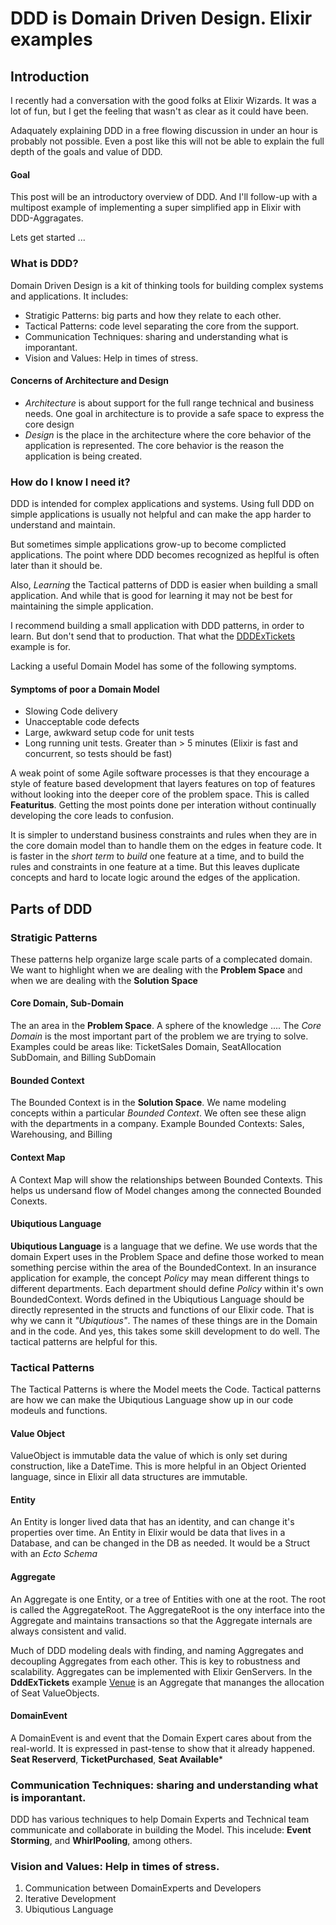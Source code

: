 # DDD is Domain Driven Design.  Elixir examples

## Introduction

I recently had a conversation with the good folks at Elixir Wizards.
It was a lot of fun, but I get the feeling that wasn't as clear as it could have been.

Adaquately explaining DDD in a free flowing discussion in under an hour is probably not possible.
Even a post like this will not be able to explain the full depth of the goals and value of DDD.

#### Goal
This post will be an introductory overview of DDD.
And I'll follow-up with a multipost example of implementing a super simplified app in Elixir with DDD-Aggragates.

Lets get started ...

### What is DDD?
Domain Driven Design is a kit of thinking tools for building complex systems and applications.  It includes:
- Stratigic Patterns: big parts and how they relate to each other.
- Tactical Patterns: code level separating the core from the support.
- Communication Techniques: sharing and understanding what is imporantant.
- Vision and Values: Help in times of stress.

#### Concerns of Architecture and Design
- *Architecture* is about support for the full range technical and business needs.  One goal in architecture is to provide a safe space to express the core design
 - *Design* is the place in the architecture where the core behavior of the application is represented.  The core behavior is the reason the application is being created.


### How do I know I need it?

DDD is intended for complex applications and systems.   Using full DDD on simple applications is usually not helpful and can make the app harder to understand and maintain.

But sometimes simple applications grow-up to become complicted applications.  The point where DDD becomes recognized as heplful is often later than it should be.

Also, *Learning* the Tactical patterns of DDD is easier when building a small application.  And while that is good for learning it may not be best for maintaining the simple application.

I recommend building a small application with DDD patterns, in order to learn.   But don't send that to production.  That what the [DDDExTickets](https://github.com/mwindholtz/ddd_ex_tickets) example is for.

Lacking a useful Domain Model has some of the following symptoms.

#### Symptoms of poor a Domain Model
- Slowing Code delivery
- Unacceptable code defects
- Large, awkward setup code for unit tests
- Long running unit tests.  Greater than > 5 minutes (Elixir is fast and concurrent, so tests should be fast)

A weak point of some Agile software processes is that they encourage a style of feature based development that layers features on top of features without looking into the deeper core of the problem space.  This is called **Featuritus**.   Getting the most points done per interation without continually developing the core leads to confusion.

It is simpler to understand business constraints and rules when they are in the core domain model than to handle them on the edges in feature code.
It is faster in the *short term* to *build* one feature at a time, and to build the rules and constraints in one feature at a time.  But this leaves duplicate concepts and hard to locate logic around the edges of the application.

## Parts of DDD
### Stratigic Patterns
These patterns help organize large scale parts of a complecated domain.
We want to highlight when we are dealing with the **Problem Space** and when we are dealing with the **Solution Space**

#### Core Domain, Sub-Domain
The an area in the **Problem Space**.  A sphere of the knowledge ....
The *Core Domain* is the most important part of the problem we are trying to solve.
 Examples could be areas like: TicketSales Domain, SeatAllocation SubDomain, and Billing SubDomain

#### Bounded Context
The Bounded Context is in the **Solution Space**.  We name modeling concepts within a particular *Bounded Context*.  We often see these align with the departments in a company. Example Bounded Contexts: Sales, Warehousing, and Billing

#### Context Map
A Context Map will show the relationships between Bounded Contexts.  This helps us undersand flow of Model changes among the connected Bounded Conexts.

#### Ubiqutious Language
**Ubiqutious Language** is a language that we define.  We use words that the domain Expert uses in the Problem Space and define those worked to mean something percise within the area of the BoundedContext.
In an insurance application for example, the concept *Policy* may mean different things to different departments.  Each department should define *Policy* within it's own BoundedContext.
Words defined in the Ubiqutious Language should be directly represented in the structs and functions of our Elixir code.  That is why we cann it *"Ubiqutious"*.   The names of these things are in the Domain and in the code.   And yes, this takes some skill development to do well.  The tactical patterns are helpful for this.

### Tactical Patterns
The Tactical Patterns is where the Model meets the Code.  Tactical patterns are how we can make the Ubiqutious Language show up in our code modeuls and functions.

#### Value Object
ValueObject is immutable data the value of which is only set during construction, like a DateTime.  This is more helpful in an Object Oriented language, since in Elixir all data structures are immutable.

#### Entity
An Entity is longer lived data that has an identity, and can change it's properties over time.
An Entity in Elixir would be data that lives in a Database, and can be changed in the DB as needed.
It would be a Struct with an *Ecto Schema*

#### Aggregate
An Aggregate is one Entity, or a tree of Entities with one at the root.  The root is called the AggregateRoot.   The AggregateRoot is the ony interface into the Aggregate and maintains transactions so that the Aggregate internals are always consistent and valid.

Much of DDD modeling deals with finding, and naming Aggregates and decoupling Aggregates from each other.
This is key to robustness and scalability.
Aggregates can be implemented with Elixir GenServers.
In the **DddExTickets** example [Venue](https://github.com/mwindholtz/ddd_ex_tickets/blob/master/lib/ddd_ex_tickets/warehouse/venue.ex) is an Aggregate that mananges the allocation of Seat ValueObjects.

#### DomainEvent
A DomainEvent is and event that the Domain Expert cares about from the real-world.  It is expressed in past-tense to show that it already happened. **Seat Reserverd**,  **TicketPurchased**, **Seat Available***

### Communication Techniques: sharing and understanding what is imporantant.
DDD has various techniques to help Domain Experts and Technical team communicate and collaborate in building the Model.  This incelude:  **Event Storming**, and **WhirlPooling**, among others.

### Vision and Values: Help in times of stress.
1. Communication between DomainExperts and Developers
1. Iterative Development
1. Ubiqutious Language
